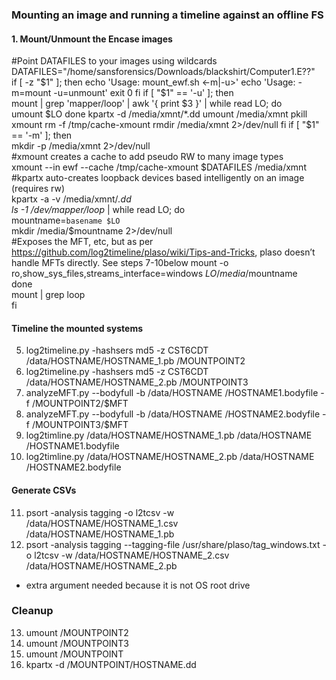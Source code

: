 ### Mounting an image and running a timeline against an offline FS  

#### 1. Mount/Unmount the Encase images  
  
#Point DATAFILES to your images using wildcards  
DATAFILES="/home/sansforensics/Downloads/blackshirt/Computer1.E??"  
if [ -z "$1" ]; then  
  echo 'Usage: mount_ewf.sh <-m|-u>'  
  echo 'Usage: -m=mount -u=unmount'  
  exit 0  
fi  
if [ "$1" == '-u' ]; then  
  mount | grep 'mapper/loop' | awk '{ print $3 }' | while read LO; do  
    umount $LO  
  done  
  kpartx -d /media/xmnt/*.dd  
  umount /media/xmnt  
  pkill xmount  
  rm -f /tmp/cache-xmount  
  rmdir /media/xmnt 2>/dev/null  
fi  
if [ "$1" == '-m' ]; then  
  mkdir -p /media/xmnt 2>/dev/null  
  #xmount creates a cache to add pseudo RW to many image types  
  xmount --in ewf --cache /tmp/cache-xmount $DATAFILES /media/xmnt  
  #kpartx auto-creates loopback devices based intelligently on an image (requires rw)  
  kpartx -a -v /media/xmnt/*.dd  
  ls -1 /dev/mapper/loop* | while read LO; do  
    mountname=`basename $LO`  
    mkdir /media/$mountname 2>/dev/null  
    #Exposes the MFT, etc, but as per https://github.com/log2timeline/plaso/wiki/Tips-and-Tricks, plaso doesn’t handle MFTs directly. See steps 7-10below
    mount -o ro,show_sys_files,streams_interface=windows $LO /media/$mountname  
  done  
  mount | grep loop  
fi  
  
#### Timeline the mounted systems  
5. log2timeline.py -hashsers md5 -z CST6CDT /data/HOSTNAME/HOSTNAME_1.pb /MOUNTPOINT2  
6. log2timeline.py -hashsers md5 -z CST6CDT /data/HOSTNAME/HOSTNAME_2.pb /MOUNTPOINT3  
7. analyzeMFT.py --bodyfull -b /data/HOSTNAME /HOSTNAME1.bodyfile -f /MOUNTPOINT2/\$MFT  
8. analyzeMFT.py --bodyfull -b /data/HOSTNAME /HOSTNAME2.bodyfile -f /MOUNTPOINT3/\$MFT  
9. log2timline.py  /data/HOSTNAME/HOSTNAME_1.pb /data/HOSTNAME /HOSTNAME1.bodyfile  
10. log2timline.py  /data/HOSTNAME/HOSTNAME_2.pb /data/HOSTNAME /HOSTNAME2.bodyfile  
   
#### Generate CSVs
11. psort -analysis tagging -o l2tcsv -w /data/HOSTNAME/HOSTNAME_1.csv /data/HOSTNAME/HOSTNAME_1.pb
12. psort -analysis tagging --tagging-file /usr/share/plaso/tag_windows.txt -o l2tcsv -w /data/HOSTNAME/HOSTNAME_2.csv /data/HOSTNAME/HOSTNAME_2.pb
 * extra argument needed because it is not OS root drive  
  
### Cleanup  
13. umount /MOUNTPOINT2  
14. umount /MOUNTPOINT3  
15. umount /MOUNTPOINT   
16. kpartx -d /MOUNTPOINT/HOSTNAME.dd  
